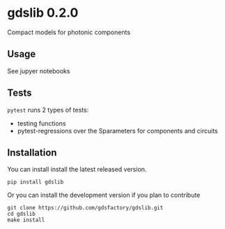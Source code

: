 # gdslib 0.2.0

Compact models for photonic components

## Usage

See jupyer notebooks

## Tests

`pytest` runs 2 types of tests:

- testing functions
- pytest-regressions over the Sparameters for components and circuits


## Installation

You can install install the latest released version.

```
pip install gdslib
```


Or you can install the development version if you plan to contribute

```
git clone https://github.com/gdsfactory/gdslib.git
cd gdslib
make install
```
